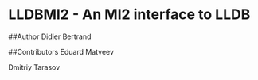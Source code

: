 # LLDBMI2 - An MI2 interface to LLDB

##Author
Didier Bertrand

##Contributors
Eduard Matveev

Dmitriy Tarasov